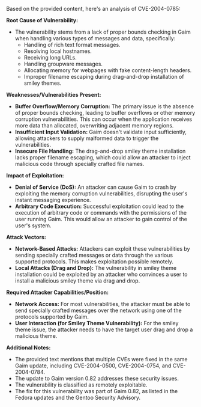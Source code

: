 Based on the provided content, here's an analysis of CVE-2004-0785:

**Root Cause of Vulnerability:**

*   The vulnerability stems from a lack of proper bounds checking in Gaim when handling various types of messages and data, specifically:
    *   Handling of rich text format messages.
    *   Resolving local hostnames.
    *   Receiving long URLs.
    *   Handling groupware messages.
    *   Allocating memory for webpages with fake content-length headers.
    *   Improper filename escaping during drag-and-drop installation of smiley themes.

**Weaknesses/Vulnerabilities Present:**

*   **Buffer Overflow/Memory Corruption:**  The primary issue is the absence of proper bounds checking, leading to buffer overflows or other memory corruption vulnerabilities. This can occur when the application receives more data than allocated, overwriting adjacent memory regions.
*   **Insufficient Input Validation:** Gaim doesn't validate input sufficiently, allowing attackers to supply malformed data to trigger the vulnerabilities.
*   **Insecure File Handling:** The drag-and-drop smiley theme installation lacks proper filename escaping, which could allow an attacker to inject malicious code through specially crafted file names.

**Impact of Exploitation:**

*   **Denial of Service (DoS):** An attacker can cause Gaim to crash by exploiting the memory corruption vulnerabilities, disrupting the user's instant messaging experience.
*   **Arbitrary Code Execution:**  Successful exploitation could lead to the execution of arbitrary code or commands with the permissions of the user running Gaim. This would allow an attacker to gain control of the user's system.

**Attack Vectors:**

*   **Network-Based Attacks:** Attackers can exploit these vulnerabilities by sending specially crafted messages or data through the various supported protocols. This makes exploitation possible remotely.
*   **Local Attacks (Drag and Drop):** The vulnerability in smiley theme installation could be exploited by an attacker who convinces a user to install a malicious smiley theme via drag and drop.

**Required Attacker Capabilities/Position:**

*   **Network Access:** For most vulnerabilities, the attacker must be able to send specially crafted messages over the network using one of the protocols supported by Gaim.
*   **User Interaction (for Smiley Theme Vulnerability):** For the smiley theme issue, the attacker needs to have the target user drag and drop a malicious theme.

**Additional Notes:**

*   The provided text mentions that multiple CVEs were fixed in the same Gaim update, including CVE-2004-0500, CVE-2004-0754, and CVE-2004-0784.
*   The update to Gaim version 0.82 addresses these security issues.
*   The vulnerability is classified as remotely exploitable.
*   The fix for this vulnerability was part of Gaim 0.82, as listed in the Fedora updates and the Gentoo Security Advisory.
